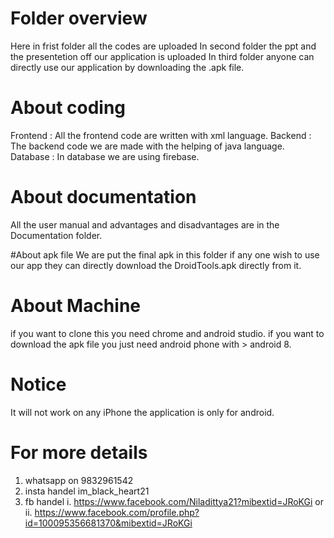 # Folder overview
Here in frist folder all the codes are uploaded
In second folder the ppt and the presentetion off our application is uploaded
In third folder anyone can directly use our application by downloading the .apk file.

# About coding
Frontend : All the frontend code are written with xml language.
Backend : The backend code we are made with the helping of java language.
Database : In database we are using firebase.

# About documentation
All the user manual and advantages and disadvantages are in the Documentation folder.

#About apk file
We are put the final apk in this folder if any one wish to use our app they can directly download the DroidTools.apk directly from it.

# About Machine
if you want to clone this you need chrome and android studio.
if you want to download the apk file you just need android phone with > android 8.

# Notice
It will not work on any iPhone the application is only for android.

# For more details
1. whatsapp on 9832961542
2. insta handel im_black_heart21
3. fb handel 
   i. https://www.facebook.com/Niladittya21?mibextid=JRoKGi
                           or
   ii. https://www.facebook.com/profile.php?id=100095356681370&mibextid=JRoKGi
